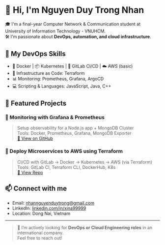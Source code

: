 # 👋 Hi, I'm Nguyen Duy Trong Nhan

🎓 I'm a final-year Computer Network & Communication student at University of Information Technology - VNUHCM.  
🛠️ I'm passionate about **DevOps, automation, and cloud infrastructure**.

## 🚀 My DevOps Skills

- 🐳 Docker | 📦 Kubernetes | 🔧 GitLab CI/CD | ☁️ AWS (basic)
- 🧱 Infrastructure as Code: Terraform
- 📊 Monitoring: Prometheus, Grafana, ArgoCD
- 💻 Scripting & Languages: JavaScript, Java, C++

## 📂 Featured Projects

### 🔹 Monitoring with Grafana & Prometheus
> Setup observability for a Node.js app + MongoDB Cluster  
Tools: Docker, Prometheus, Grafana, MongoDB Exporter  
[🔗 View on GitHub](https://github.com/xina99999/monitor-nextjs-mongodb-grafa-prometheus)

### 🔹 Deploy Microservices to AWS using Terraform
> CI/CD with GitLab → Docker → Kubernetes → AWS (via Terraform)  
Tools: GitLab CI, Terraform CLI, DockerHub, K8s  
[🔗 View Repo](https://github.com/xina99999/aws-eco-web-terraform)

## 📫 Connect with me
- Email: nhannguyenduytrong@gmail.com  
- LinkedIn: [linkedin.com/in/xina99999](https://linkedin.com/in/xina99999)  
- Location: Dong Nai, Vietnam

---

> 🌱 I’m actively looking for **DevOps or Cloud Engineering roles** in an international company.  
Feel free to reach out!
